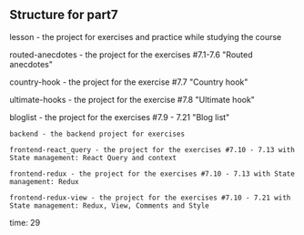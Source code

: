 ## Structure for part7

lesson - the project for exercises and practice while studying the course

routed-anecdotes - the project for the exercises #7.1-7.6 "Routed anecdotes"

country-hook - the project for the exercise #7.7 "Country hook"

ultimate-hooks - the project for the exercise #7.8 "Ultimate hook"

bloglist - the project for the exercises #7.9 - 7.21 "Blog list"

    backend - the backend project for exercises

    frontend-react_query - the project for the exercises #7.10 - 7.13 with State management: React Query and context

    frontend-redux - the project for the exercises #7.10 - 7.13 with State management: Redux

    frontend-redux-view - the project for the exercises #7.10 - 7.21 with State management: Redux, View, Comments and Style

time: 29
